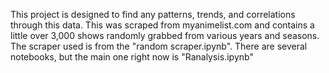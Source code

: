 This project is designed to find any patterns, trends, and correlations through this data.
This was scraped from myanimelist.com and contains a little over 3,000 shows randomly grabbed from various years and seasons.
The scraper used is from the "random scraper.ipynb". There are several notebooks, but the main one right now is "Ranalysis.ipynb"